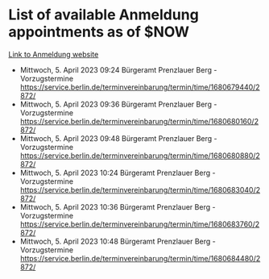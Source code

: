 # List of available Anmeldung appointments as of $NOW
[Link to Anmeldung website](https://service.berlin.de/terminvereinbarung/termin/tag.php?termin=1&anliegen[]=120686&dienstleisterlist=122210,122217,327316,122219,327312,122227,327314,122231,327346,122243,327348,122254,122252,329742,122260,329745,122262,329748,122271,327278,122273,327274,122277,327276,330436,122280,327294,122282,327290,122284,327292,122291,327270,122285,327266,122286,327264,122296,327268,150230,329760,122297,327286,122294,327284,122312,329763,122314,329775,122304,327330,122311,327334,122309,327332,317869,122281,327352,122279,329772,122283,122276,327324,122274,327326,122267,329766,122246,327318,122251,327320,122257,327322,122208,327298,122226,327300&herkunft=http%3A%2F%2Fservice.berlin.de%2Fdienstleistung%2F120686%2F)
- Mittwoch, 5. April 2023 09:24 Bürgeramt Prenzlauer Berg - Vorzugstermine https://service.berlin.de/terminvereinbarung/termin/time/1680679440/2872/
- Mittwoch, 5. April 2023 09:36 Bürgeramt Prenzlauer Berg - Vorzugstermine https://service.berlin.de/terminvereinbarung/termin/time/1680680160/2872/
- Mittwoch, 5. April 2023 09:48 Bürgeramt Prenzlauer Berg - Vorzugstermine https://service.berlin.de/terminvereinbarung/termin/time/1680680880/2872/
- Mittwoch, 5. April 2023 10:24 Bürgeramt Prenzlauer Berg - Vorzugstermine https://service.berlin.de/terminvereinbarung/termin/time/1680683040/2872/
- Mittwoch, 5. April 2023 10:36 Bürgeramt Prenzlauer Berg - Vorzugstermine https://service.berlin.de/terminvereinbarung/termin/time/1680683760/2872/
- Mittwoch, 5. April 2023 10:48 Bürgeramt Prenzlauer Berg - Vorzugstermine https://service.berlin.de/terminvereinbarung/termin/time/1680684480/2872/
